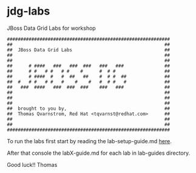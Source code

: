 jdg-labs
========

JBoss Data Grid Labs for workshop 

    ############################################################
    ##                                                        ##
    ##  JBoss Data Grid Labs                                  ##
    ##                                                        ##
    ##                                                        ##
    ##      # ####   ###   ###  ###   ###   ###               ##
    ##      # #   # #   # #    #      #  # #                  ##
    ##      # ####  #   #  ##   ##    #  # #  ##              ##
    ##  #   # #   # #   #    #    #   #  # #   #              ##
    ##   ###  ####   ###  ###  ###    ###   ###               ##
    ##                                                        ##
    ##                                                        ##
    ##                                                        ##
    ##  brought to you by,                                    ##
    ##  Thomas Qvarnstrom, Red Hat <tqvarnst@redhat.com>      ##
    ##                                                        ##
    ##                                                        ##
    ############################################################

To run the labs first start by reading the lab-setup-guide.md [here](lab-guides/lab-setup-guide.md).

After that console the labX-guide.md for each lab in lab-guides directory.

Good luck!!
Thomas
